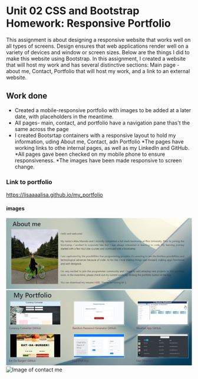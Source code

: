 # Unit 02 CSS and Bootstrap Homework: Responsive Portfolio

This assignment is about designing a responsive website that works well on all types of screens.  Design ensures that web applications render well on a variety of devices and window or screen sizes. Below are the things I did to make this website using Bootstrap. In this assignment, I created a website that will host my work and has several distinctive sections: Main page - about me, Contact, Portfolio that will host my work, and a link to an external website.

## Work done
* Created a mobile-responsive portfolio with images to be added at a later date, with placeholders in the meantime.
* All pages- main, contact, and portfolio have a navigation pane thas't the same across the page
* I created Bootsrtap containers with a responsive layout to hold my information, uding About me, Contact, adn Portfolio
*The pages have working links to othe internal pages, as well as my LinkedIn and GitHub.
*All pages gave been checked on my mobile phone to ensure responsiveness.
*The images have been made responsive to screen change.

### Link to portfolio
https://lisaaaalisa.github.io/my_portfolio


#### images
![Image of main page](./assets/images/pic1.png)
![Image of portfolio](./assets/images/pic2.png)
![Image of contact me](./assets/images/pic3.png)



